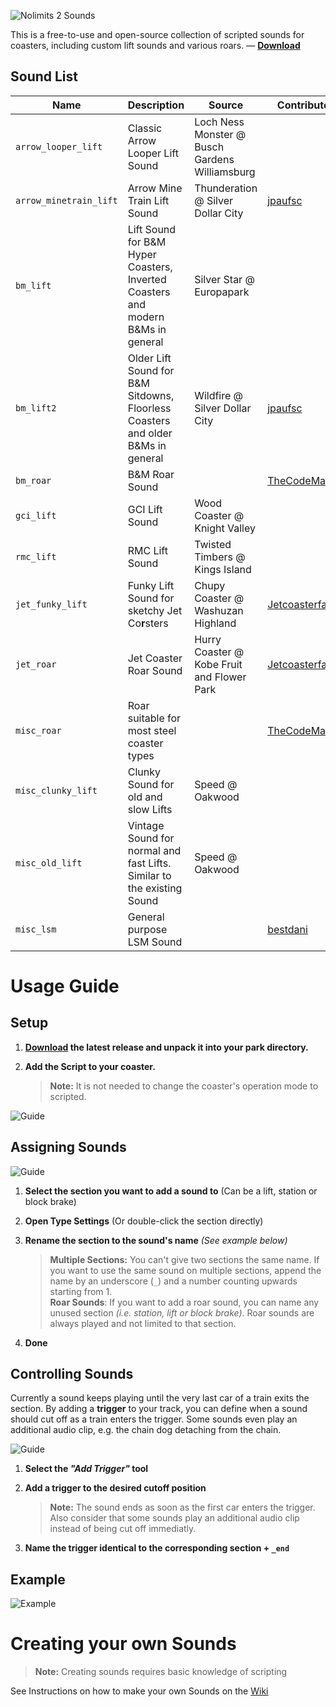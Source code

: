 ![Nolimits 2 Sounds](https://i.imgur.com/oy2bPhU.png)

This is a free-to-use and open-source collection of scripted sounds for coasters,
including custom lift sounds and various roars. &mdash; **[Download](https://github.com/Emonadeo/Nolimits2Sounds/releases/latest)**

## Sound List

| Name | Description | Source | Contributor |
| ---- | ----------- | ------ | ----------- |
| `arrow_looper_lift` | Classic Arrow Looper Lift Sound | Loch Ness Monster @ Busch Gardens Williamsburg | |
| `arrow_minetrain_lift` | Arrow Mine Train Lift Sound | Thunderation @ Silver Dollar City | [jpaufsc](https://nolimitscentral.com/account/jpaufsc) |
| `bm_lift` | Lift Sound for B&M Hyper Coasters, Inverted Coasters and modern B&Ms in general | Silver Star @ Europapark | |
| `bm_lift2` | Older Lift Sound for B&M Sitdowns, Floorless Coasters and older B&Ms in general| Wildfire @ Silver Dollar City | [jpaufsc](https://nolimitscentral.com/account/jpaufsc) |
| `bm_roar`| B&M Roar Sound | | [TheCodeMaster](https://nolimitscentral.com/account/thecodemaster) |
| `gci_lift` | GCI Lift Sound | Wood Coaster @ Knight Valley | |
| `rmc_lift` | RMC Lift Sound | Twisted Timbers @ Kings Island | |
| `jet_funky_lift`| Funky Lift Sound for sketchy Jet Co**r**sters | Chupy Coaster @ Washuzan Highland | [Jetcoasterfan](https://nolimitscentral.com/account/jetcoasterfan) |
| `jet_roar` | Jet Coaster Roar Sound | Hurry Coaster @ Kobe Fruit and Flower Park | [Jetcoasterfan](https://nolimitscentral.com/account/jetcoasterfan) |
| `misc_roar` | Roar suitable for most steel coaster types | | [TheCodeMaster](https://nolimitscentral.com/account/thecodemaster) |
| `misc_clunky_lift` | Clunky Sound for old and slow Lifts | Speed @ Oakwood | |
| `misc_old_lift` | Vintage Sound for normal and fast Lifts. Similar to the existing Sound | Speed @ Oakwood | |
| `misc_lsm` | General purpose LSM Sound | | [bestdani](https://nolimitscentral.com/account/bestdani) |

# Usage Guide

## Setup

1. **[Download](https://github.com/Emonadeo/Nolimits2Sounds/releases/latest) the latest release and unpack it into your park directory.**

2. **Add the Script to your coaster.**
    > **Note:** It is not needed to change the coaster's operation mode to scripted.

![Guide](https://i.imgur.com/WnXCoxe.png)

## Assigning Sounds

![Guide](https://i.imgur.com/WRDD4jL.png)

1. **Select the section you want to add a sound to** (Can be a lift, station or block brake)

2. **Open Type Settings** (Or double-click the section directly)

3. **Rename the section to the sound's name** *(See example below)*  
    > **Multiple Sections:** You can't give two sections the same name. If you want to use the same sound on multiple sections, append the name by an underscore (`_`) and a number counting upwards starting from 1.  
    **Roar Sounds**: If you want to add a roar sound, you can name any unused section *(i.e. station, lift or block brake)*. Roar sounds are always played and not limited to that section.

4. **Done**

## Controlling Sounds

Currently a sound keeps playing until the very last car of a train exits the section.
By adding a **trigger** to your track, you can define when a sound should cut off as a train enters the trigger.
Some sounds even play an additional audio clip, e.g. the chain dog detaching from the chain.

![Guide](https://i.imgur.com/LuGlHVQ.png)

1. **Select the _"Add Trigger"_ tool**

2. **Add a trigger to the desired cutoff position**
    > **Note:** The sound ends as soon as the first car enters the trigger.
    Also consider that some sounds play an additional audio clip instead of being cut off immediatly.
    
3. **Name the trigger identical to the corresponding section + `_end`**

## Example

![Example](https://i.imgur.com/hpNbTk6.png)


# Creating your own Sounds

> **Note:** Creating sounds requires basic knowledge of scripting

See Instructions on how to make your own Sounds on the [Wiki](https://github.com/Emonadeo/Nolimits2Sounds/wiki)
